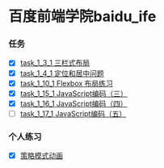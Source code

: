 # 百度前端学院baidu_ife
### 任务
 - [x] [task_1_3_1 三栏式布局](http://lsl233.me/public/views/task_1_3_1.html "task_1_3_1 三栏式布局")
 - [x] [task_1_4_1 定位和居中问题](http://lsl233.me/public/views/task_1_4_1.html "task_1_4_1 定位和居中问题")
 - [x] [task_1_10_1 Flexbox 布局练习](http://lsl233.me/public/views/task_1_10_1.html "task_1_10_1 Flexbox 布局练习")
 - [x] [task_1_15_1 JavaScript编码（三）](http://lsl233.me/public/views/task_1_15_1.html "task_1_15_1 JavaScript编码（三）")
 - [x] [task_1_16_1 JavaScript编码（四）](http://lsl233.me/public/views/task_1_16_1.html "task_1_16_1 JavaScript编码（四）")
 - [ ] [task_1_17_1 JavaScript编码（五）](http://lsl233.me/public/views/task_1_17_1.html "task_1_17_1 JavaScript编码（五）")

### 个人练习
 - [x] [策略模式动画](http://lsl233.me/public/views/animate.html "策略模式动画")
